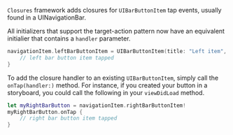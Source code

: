 `Closures` framework adds closures for `UIBarButtonItem` tap events, usually
found in a UINavigationBar.

All initializers that support the target-action pattern now have an equivalent
initialier that contains a `handler` parameter.

```swift
navigationItem.leftBarButtonItem = UIBarButtonItem(title: "Left item", style: .plain) {
    // left bar button item tapped
}
```

To add the closure handler to an existing `UIBarButtonItem`, simply call the
`onTap(handler:)` method. For instance, if you created your button
in a storyboard, you could call the following in your `viewDidLoad` method.

```swift
let myRightBarButton = navigationItem.rightBarButtonItem!
myRightBarButton.onTap {
    // right bar button item tapped
}
```

